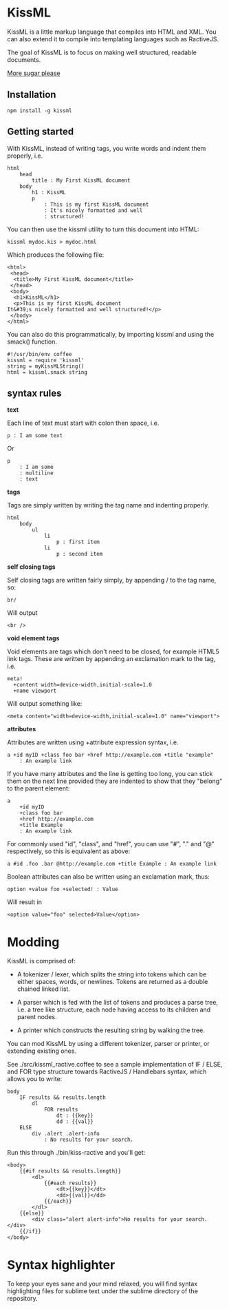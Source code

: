 KissML
======

KissML is a little markup language that compiles into HTML and XML. You can also extend it to compile into templating languages such as RactiveJS.

The goal of KissML is to focus on making well structured, readable documents.

[More sugar please](https://raw.githubusercontent.com/jhiver/kissml/master/examples/capture.png)

Installation
------------

	npm install -g kissml


Getting started
---------------

With KissML, instead of writing tags, you write words and indent them properly, i.e.

	html
		head
			title : My First KissML document
		body
			h1 : KissML
			p
				: This is my first KissML document
				: It's nicely formatted and well
				: structured!

You can then use the kissml utility to turn this document into HTML:

	kissml mydoc.kis > mydoc.html

Which produces the following file:

	<html>
	 <head>
	  <title>My First KissML document</title>
	 </head>
	 <body>
	  <h1>KissML</h1>
	  <p>This is my first KissML document
	It&#39;s nicely formatted and well structured!</p>
	 </body>
	</html>


You can also do this programmatically, by importing kissml and using the smack() function.

	#!/usr/bin/env coffee
	kissml = require 'kissml'
	string = myKissMLString()
	html = kissml.smack string


syntax rules
------------


**text**

Each line of text must start with colon then space, i.e.

	p : I am some text

Or

	p
		: I am some
		: multiline
		: text


**tags**

Tags are simply written by writing the tag name and indenting properly.

	html
		body
			ul
				li
					p : first item
				li
					p : second item


**self closing tags**

Self closing tags are written fairly simply, by appending / to the tag name, so:

	br/

Will output

	<br />


**void element tags**

Void elements are tags which don't need to be closed, for example HTML5 link tags. These are written by appending an exclamation mark to the tag, i.e.

	meta!
	  +content width=device-width,initial-scale=1.0
	  +name viewport

Will output something like:

	<meta content="width=device-width,initial-scale=1.0" name="viewport">


**attributes**

Attributes are written using +attribute expression syntax, i.e.

	a +id myID +class foo bar +href http://example.com +title "example"
		: An example link

If you have many attributes and the line is getting too long, you can stick them on the next line provided they are indented to show that they "belong" to the parent element:

	a
		+id myID
		+class foo bar
		+href http://example.com
		+title Example
		: An example link

For commonly used "id", "class", and "href", you can use "#", "." and "@" respectively, so this is equivalent as above:
	
	a #id .foo .bar @http://example.com +title Example : An example link

Boolean attributes can also be written using an exclamation mark, thus:

	option +value foo +selected! : Value
	
Will result in

	<option value="foo" selected>Value</option>

Modding
========

KissML is comprised of:

* A tokenizer / lexer, which splits the string into tokens which can be either spaces, words, or newlines. Tokens are returned as a double chained linked list.

* A parser which is fed with the list of tokens and produces a parse tree, i.e. a tree like structure, each node having access to its children and parent nodes.

* A printer which constructs the resulting string by walking the tree.

You can mod KissML by using a different tokenizer, parser or printer, or extending existing ones.

See ./src/kissml_ractive.coffee to see a sample implementation of IF / ELSE, and FOR type structure towards RactiveJS / Handlebars syntax, which allows you to write:

	body
		IF results && results.length
			dl
				FOR results
					dt : {{key}}
					dd : {{val}}
		ELSE
			div .alert .alert-info
				: No results for your search.

Run this through ./bin/kiss-ractive and you'll get:

	<body>
		{{#if results && results.length}}
			<dl>
				{{#each results}}
					<dt>{{key}}</dt>
					<dd>{{val}}</dd>
				{{/each}}
			</dl>
		{{else}}
			<div class="alert alert-info">No results for your search.</div>
		{{/if}}
	</body>

Syntax highlighter
===============

To keep your eyes sane and your mind relaxed, you will find syntax highlighting files for sublime text under the sublime directory of the repository.